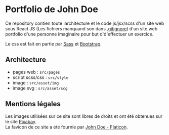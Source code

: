 # Portfolio de John Doe
Ce repository contien toute larchitecture et le code js/jsx/scss d'un site web sous React JS (Les fichiers manquand son dans [.gitignore](.gitignore)) d'un site web portfolio d'une personne imaginaire pour but d'd'effectuer un exercice.

Le css est fait en partie par [Sass](https://sass-lang.com/) et [Bootstrap](https://getbootstrap.com/).

## Architecture
- pages web : `src/pages`
- script scss/css : `src/style`
- image : `src/asset/img`
- image svg : `src/asset/scg`

## Mentions légales
Les images utilisées sur ce site sont libres de droits et ont été obtenues sur le site [Pixabay](https://pixabay.com/fr/).\
La favicon de ce site a été fournie par [John Doe - Flaticon](https://www.flaticon.com/de/kostenlose-icons/john-doe).
